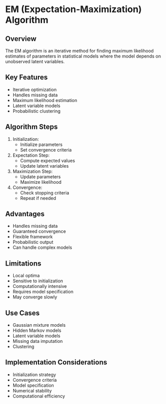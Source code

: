 # EM (Expectation-Maximization) Algorithm

## Overview
The EM algorithm is an iterative method for finding maximum likelihood estimates of parameters in statistical models where the model depends on unobserved latent variables.

## Key Features
- Iterative optimization
- Handles missing data
- Maximum likelihood estimation
- Latent variable models
- Probabilistic clustering

## Algorithm Steps
1. Initialization:
   - Initialize parameters
   - Set convergence criteria
2. Expectation Step:
   - Compute expected values
   - Update latent variables
3. Maximization Step:
   - Update parameters
   - Maximize likelihood
4. Convergence:
   - Check stopping criteria
   - Repeat if needed

## Advantages
- Handles missing data
- Guaranteed convergence
- Flexible framework
- Probabilistic output
- Can handle complex models

## Limitations
- Local optima
- Sensitive to initialization
- Computationally intensive
- Requires model specification
- May converge slowly

## Use Cases
- Gaussian mixture models
- Hidden Markov models
- Latent variable models
- Missing data imputation
- Clustering

## Implementation Considerations
- Initialization strategy
- Convergence criteria
- Model specification
- Numerical stability
- Computational efficiency 